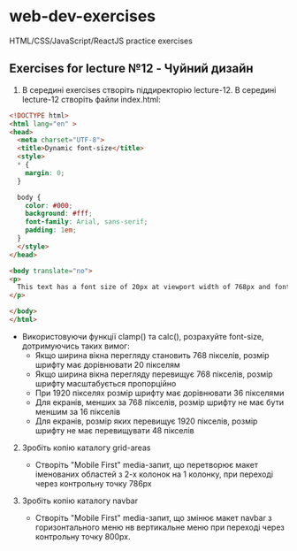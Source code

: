 # web-dev-exercises
HTML/CSS/JavaScript/ReactJS practice exercises
## Exercises for lecture №12 - Чуйний дизайн

1. В середині exercises створіть піддиректорію lecture-12. В середині lecture-12 створіть файли index.html:

```html
<!DOCTYPE html>
<html lang="en" >
<head>
  <meta charset="UTF-8">
  <title>Dynamic font-size</title>
  <style>
  * {
    margin: 0;
  }

  body {
    color: #000;
    background: #fff;
    font-family: Arial, sans-serif;
    padding: 1em;
  }
  </style>
</head>

<body translate="no">
<p>
  This text has a font size of 20px at viewport width of 768px and font size of 36px when viewport width is 1920px. But if the viewport width is less than 768px, the font-size won't get lower than 16px and if the viewport width is more than 1920px font size will stop scaling at 48px.
</p>

</body>
</html>

```

- Використовуючи функції clamp() та calc(), розрахуйте font-size, дотримуючись таких вимог:
  - Якщо ширина вікна перегляду становить 768 пікселів, розмір шрифту має дорівнювати 20 пікселям
  - Якщо ширина вікна перегляду перевищує 768 пікселів, розмір шрифту масштабується пропорційно
  - При 1920 пікселях розмір шрифту має дорівнювати 36 пікселями
  - Для екранів, менших за 768 пікселів, розмір шрифту не має бути меншим за 16 пікселів
  - Для екранів, розмір яких перевищує 1920 пікселів, розмір шрифту не має перевищувати 48 пікселів

2. Зробіть копію каталогу grid-areas
    - Створіть "Mobile First" media-запит, що перетворює макет іменованих областей з 2-х колонок на 1 колонку, при переході через контрольну точку 786px
    
3. Зробіть копію каталогу navbar
    - Створіть "Mobile First" media-запит, що змінює макет navbar з горизонтального меню нв вертикальне меню при переході через контрольну точку 800px.
